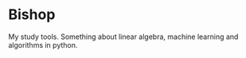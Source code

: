 Bishop
======

My study tools. Something about linear algebra, machine learning and algorithms in python. 
